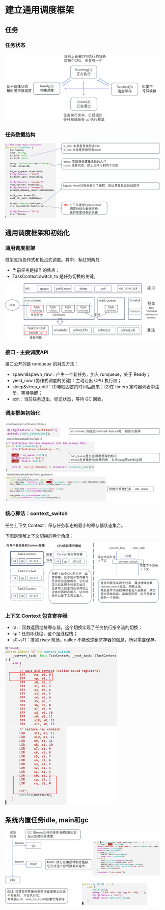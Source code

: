 # 建立通用调度框架

## 任务

### 任务状态

![image-20230911094606238](img/img5_1.png)

### 任务数据结构

<img src="./img/img5_2.png" alt="image-20230911094724468" style="zoom:50%;" />

## 通用调度框架和初始化

### 通用调度框架

框架支持协作式和抢占式调度。其中，标红的两处：

- 当前任务是操作的焦点；
- TaskContext.switch_to 是任务切换的关键。

<img src="./img/img5_3.png" alt="image-20230911095148916" style="zoom:50%;" />

### 接口 - 主要调度API

接口公开的是 runqueue 的对应方法：

- spawn&spawn_raw：产生一个新任务，加入 runqueue，处于 Ready；
-  yield_now (协作式调度的关键)：主动让出 CPU 执行权；
-  sleep&sleep_until：(1)睡眠固定的时间后醒来；(2)在 timers 定时器列表中注册，等待唤醒；
-  exit：当前任务退出，标记状态，等待 GC 回收。

### 调度框架初始化

<img src="./img/img5_4.png" alt="image-20230911100020690" style="zoom:50%;" />

### 核心算法：context_switch

任务上下文 Context：保存任务状态的最小的寄存器状态集合。

下图是理解上下文切换的两个角度：

<img src="./img/img5_5.png" alt="image-20230911100211501" style="zoom:50%;" />

### 上下文 Context 包含寄存器:

- ra:：函数返回地址寄存器，这个切换实现了任务执行指令流的切换；
- sp：任务即线程，这个是线程栈；
- s0~s11：按照 riscv 规范，callee 不能改这组寄存器的信息，所以需要保存。

<img src="./img/img5_6.png" alt="image-20230911100633263" style="zoom:50%;" />

## 系统内置任务idle, main和gc

<img src="./img/img5_7.png" alt="image-20230911101154789" style="zoom:50%;" />
